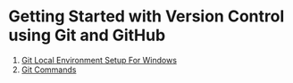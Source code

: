 # Getting Started with Version Control using Git and GitHub

1. [Git Local Environment Setup For Windows](https://github.com/AnilKumarTeegala/GitHub-101/blob/master/Git-Local-Environment-Setup-(Windows).md)
2. [Git Commands](https://anilkumarteegala.github.io/GitHub-101/git-commands/)
